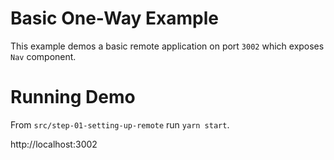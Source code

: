 # Basic One-Way Example

This example demos a basic remote application on port `3002` which exposes `Nav` component.

# Running Demo

From `src/step-01-setting-up-remote` run `yarn start`.

http://localhost:3002
